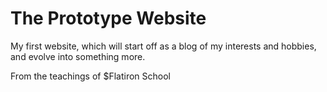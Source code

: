 # The Prototype Website

My first website, which will start off as a blog of my interests and hobbies, and evolve into something more. 

From the teachings of $Flatiron School